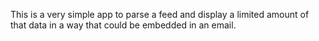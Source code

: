 This is a very simple app to parse a feed and display a limited amount of that data in a way that could be embedded in an email. 